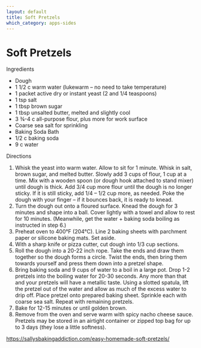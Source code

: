 ```yaml
---
layout: default
title: Soft Pretzels
which_category: apps-sides
---
```

# Soft Pretzels

Ingredients

  * Dough
  * 1 1/2 c warm water (lukewarm – no need to take temperature)
  * 1 packet active dry or instant yeast (2 and 1/4 teaspoons)
  * 1 tsp salt
  * 1 tbsp brown sugar
  * 1 tbsp unsalted butter, melted and slightly cool
  * 3 ¾-4 c all-purpose flour, plus more for work surface
  * Coarse sea salt for sprinkling
  * Baking Soda Bath
  * 1/2 c baking soda
  * 9 c water

Directions

  1. Whisk the yeast into warm water. Allow to sit for 1 minute. Whisk in salt, brown sugar, and melted butter. Slowly add 3 cups of flour, 1 cup at a time. Mix with a wooden spoon (or dough hook attached to stand mixer) until dough is thick. Add 3/4 cup more flour until the dough is no longer sticky. If it is still sticky, add 1/4 – 1/2 cup more, as needed. Poke the dough with your finger – if it bounces back, it is ready to knead.
  2. Turn the dough out onto a floured surface. Knead the dough for 3 minutes and shape into a ball. Cover lightly with a towel and allow to rest for 10 minutes. (Meanwhile, get the water + baking soda boiling as instructed in step 6.)
  3. Preheat oven to 400°F (204°C). Line 2 baking sheets with parchment paper or silicone baking mats. Set aside.
  4. With a sharp knife or pizza cutter, cut dough into 1/3 cup sections.
  5. Roll the dough into a 20-22 inch rope. Take the ends and draw them together so the dough forms a circle. Twist the ends, then bring them towards yourself and press them down into a pretzel shape.
  6. Bring baking soda and 9 cups of water to a boil in a large pot. Drop 1-2 pretzels into the boiling water for 20-30 seconds. Any more than that and your pretzels will have a metallic taste. Using a slotted spatula, lift the pretzel out of the water and allow as much of the excess water to drip off. Place pretzel onto prepared baking sheet. Sprinkle each with coarse sea salt. Repeat with remaining pretzels.
  7. Bake for 12-15 minutes or until golden brown.
  8. Remove from the oven and serve warm with spicy nacho cheese sauce. Pretzels may be stored in an airtight container or zipped top bag for up to 3 days (they lose a little softness).

<https://sallysbakingaddiction.com/easy-homemade-soft-pretzels/>